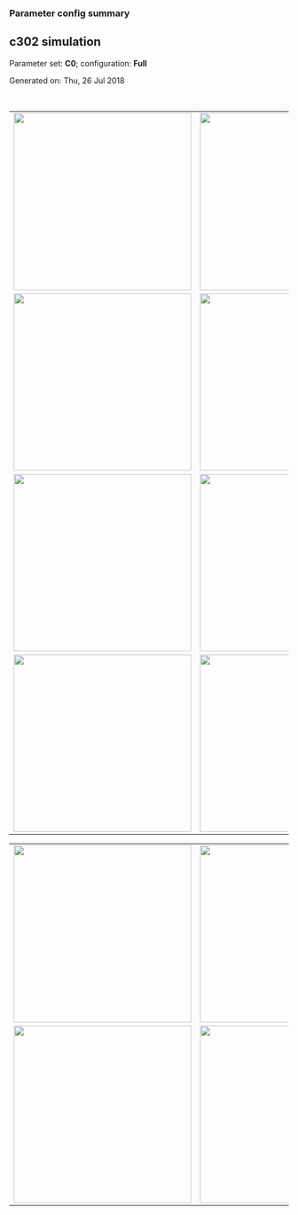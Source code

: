 ### Parameter config summary 
<h2>c302 simulation</h2>
<p>Parameter set: <b>C0</b>; configuration: <b>Full</b></p>
<p>Generated on: Thu, 26 Jul 2018</p><br/>
<table>

<tr>
  <td><a href="images/neurons_C0_Full.png"><img alt=" " src="images/neurons_C0_Full.png" height="320"/></a></td>
  <td><a href="images/traces_neuron_Full_C0.png"><img alt=" " src="images/traces_neuron_Full_C0.png" height="320"/></a></td>
</tr>

<tr>
  <td><a href="images/neuron_activity_C0_Full.png"><img alt=" " src="images/neuron_activity_C0_Full.png" height="320"/></a></td>
  <td><a href="images/traces_neuron_activity_Full_C0.png"><img alt=" " src="images/traces_neuron_activity_Full_C0.png" height="320"/></a></td>
</tr>

<tr>
  <td><a href="images/muscles_C0_Full.png"><img alt=" " src="images/muscles_C0_Full.png" height="320"/></a></td>
  <td><a href="images/traces_muscles_Full_C0.png"><img alt=" " src="images/traces_muscles_Full_C0.png" height="320"/></a></td>
</tr>

<tr>
  <td><a href="images/muscle_activity_C0_Full.png"><img alt=" " src="images/muscle_activity_C0_Full.png" height="320"/></a></td>
  <td><a href="images/traces_muscles_activity_Full_C0.png"><img alt=" " src="images/traces_muscles_activity_Full_C0.png" height="320"/></a></td>
</tr>
</table>
<table>

<tr><td><a href="images/c302_C0_Full_exc_to_neurons.png"><img alt=" " src="images/c302_C0_Full_exc_to_neurons.png" height="320"/></a></td>

  <td><a href="images/c302_C0_Full_inh_to_neurons.png"><img alt=" " src="images/c302_C0_Full_inh_to_neurons.png" height="320"/></a></td>

  <td><a href="images/c302_C0_Full_elec_neurons_neurons.png"><img alt=" " src="images/c302_C0_Full_elec_neurons_neurons.png" height="320"/></a></td></tr>

<tr><td><a href="images/c302_C0_Full_exc_to_muscles.png"><img alt=" " src="images/c302_C0_Full_exc_to_muscles.png" height="320"/></a></td>

  <td><a href="images/c302_C0_Full_inh_to_muscles.png"><img alt=" " src="images/c302_C0_Full_inh_to_muscles.png" height="320"/></a></td></tr>
</table>
